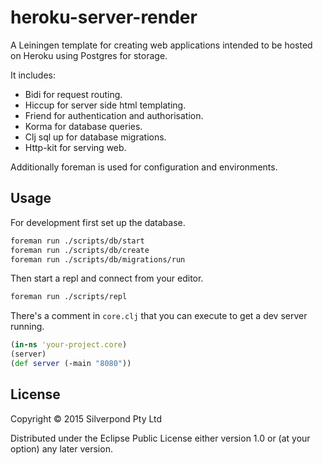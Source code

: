 # heroku-server-render

A Leiningen template for creating web applications intended to be hosted on
Heroku using Postgres for storage.

It includes:

* Bidi for request routing.
* Hiccup for server side html templating.
* Friend for authentication and authorisation.
* Korma for database queries.
* Clj sql up for database migrations.
* Http-kit for serving web.

Additionally foreman is used for configuration and environments.

## Usage

For development first set up the database.

```sh
foreman run ./scripts/db/start
foreman run ./scripts/db/create
foreman run ./scripts/db/migrations/run
```

Then start a repl and connect from your editor.

```sh
foreman run ./scripts/repl
```

There's a comment in `core.clj` that you can execute to get a dev server
running.

```clojure
(in-ns 'your-project.core)
(server)
(def server (-main "8080"))
```

## License

Copyright © 2015 Silverpond Pty Ltd

Distributed under the Eclipse Public License either version 1.0 or (at
your option) any later version.
